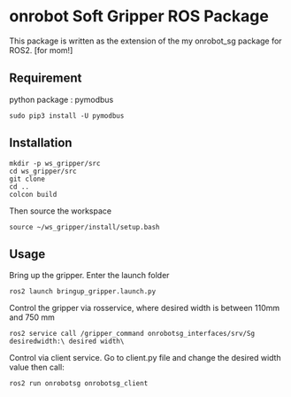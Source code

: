 # onrobot Soft Gripper ROS Package
This package is written as the extension of the my onrobot_sg package for ROS2. [for mom!]

## Requirement
python package : pymodbus
```
sudo pip3 install -U pymodbus
```

## Installation
```
mkdir -p ws_gripper/src
cd ws_gripper/src
git clone 
cd ..
colcon build
```
Then source the workspace
```
source ~/ws_gripper/install/setup.bash
```

## Usage
Bring up the gripper. Enter the launch folder
```
ros2 launch bringup_gripper.launch.py
```
Control the gripper via rosservice, where desired width is between 110mm and 750 mm
```
ros2 service call /gripper_command onrobotsg_interfaces/srv/Sg desiredwidth:\ desired width\
```
Control via client service. Go to client.py file and change the desired width value then call:
```
ros2 run onrobotsg onrobotsg_client
```